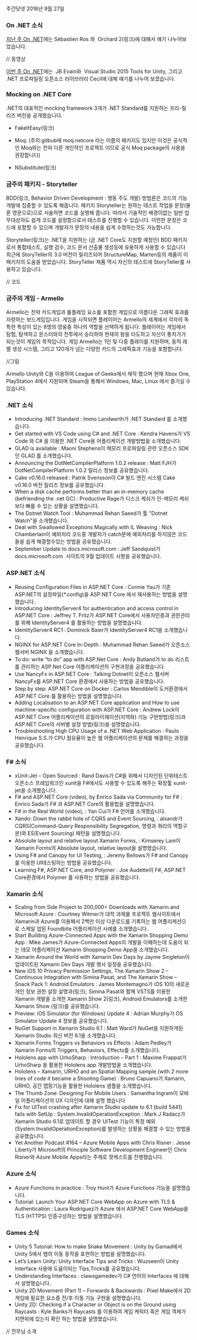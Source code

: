 주간닷넷 2016년 9월 27일

### On .NET 소식
[지난 주 On .NET]()에는 Sébastien Ros 와  Orchard 2(링크)에 대해서 얘기 나누어보았습니다.

// 동영상

[이번 주 On .NET]()에는  JB Evain와  Visual Studio 2015 Tools for Unity, 그리고 .NET 프로파일링 오픈소스 라이브러리 Cecil에 대해 얘기를 나누어 보겠습니다.

### Mocking on .NET Core
 .NET의 대표적인  mocking framework 3개가 .NET Standard를 지원하는 프리-릴리즈 버전을 공개했습니다.

- FakeItEasy(링크)

- Moq: (주의:gitbub에 moq.netcore 라는 이름의 패키지도 있지만 이것은 공식적인 Moq와는 전혀 다른 개인적인 프로젝트 이므로 공식 Moq package의 사용을 권장합니다)

- NSubstitute(링크)

### 금주의 패키지  -  Storyteller
BDD(링크, Behavior Driven Development : 행동 주도 개발) 방법론은 코드의 기능 개발에 집중할 수 있도록 해줍니다.  패키지 Storyteller는 원하는 테스트 작업을  문장(물론 영문으로)으로 서술하면 코드를 실행해 줍니다. 따라서 기술적인 배경이없는 일반 업무대상자도 쉽게 코드를 설정함으로서 테스트를 진행할 수 있습니다.  이런한 문장은 코드에 포함할 수 있으며 개발자가 문장의 내용을 쉽게 수정하는것도 가능합니다.

Storyteller(링크)는 .NET을 지원하는 (곧 .NET Core도 지원할 예정인)  BDD 패키지로서 통합테스트, 실행 검수, 코드 문서 산출물 생성등에 유용하게 사용할 수 있습니다
최근에 StoryTeller의 3.0 버전이 릴리즈되어 StructureMap, Marten등의 제품이 이패키지의 도움을 받았습니다. StoryTeller 제품 역시 자신의 테스트에 StoryTeller를 사용하고 있습니다.

// 코드

### 금주의 게임 - Armello
Armello는 전략 카드게임과 롤플레잉 요소를 포함한 게임으로 아름다운 그래픽 효과를 자랑하는 보드게임입니다. 게임을 시작되면 플레이어는 Armello의 세계에서 각자의 독특한 특성이 있는 8명의 영웅중 하나의 역할을 선택하게 됩니다. 플레이어는 게임에서 탐험, 탐색하고 몬스터와의 전투에서 승리하여 현재의 왕을 타도하고 자신이 통치가가 되는것이 게임의 목적입니다. 게임 Armello는 1인 및 다중 플레이를 지원하며, 동적 레벨 생성 시스템, 그리고 120개가 넘는 다양한  카드의 그래픽효과 기능을 포함합니다.

//그림

Armello
Unity와 C을 이용하여 League of Geeks에서 제작 했으며 현재   Xbox One, PlayStation 4에서 지원되며 Steam을 통해서 Windows, Mac, Linux 에서 즐기실 수 있습니다.


### .NET 소식
* Introducing .NET Standard : Immo Landwerth가 .NET Standard 를 소개했습니다.
* Get started with VS Code using C# and .NET Core : Kendra Havens가  VS Code 와  C# 을 이용한 .NET Core용 어플리케이션 개발방법을 소개했습니다.
* GLAD is available : Maoni Stephens이 메모리 프로파일링 관련 오픈소스 SDK인 GLAD 를 소개했습니다.
* Announcing the DotNetCompilerPlatform 1.0.2 release : Matt FJH가 DotNetCompilerPlatform 1.0.2 릴리스 정보를 공유했습니다.
* Cake v0.16.0 released : Patrik Svensson이 C# 빌드 엔진 시스템 Cake v0.16.0 버전 릴리즈 정보를 공유했습니다.
* When a disk cache performs better than an in-memory cache (befriending the .net GC) : Productive Rage가 디스크 케쉬가 인-메모리 케쉬보다 빠를 수 있는 상황을 설명했습니다.
* The Dotnet Watch Tool : Muhammad Rehan Saeed가 툴 "Dotnet Watch"을 소개했습니다.
* Deal with Swallowed Exceptions Magically with IL Weaving : Nick Chamberlain이 예외처리 코드중 개발자가 catch문에 예외처리를  하지않은 코드들을 쉽게 해결할수있는 방법을 공유했습니다.
* September Update to docs.microsoft.com : Jeff Sandquist가 docs.microsoft.com  사이트의 9월 업데이트 사항을 공유했습니다.



### ASP.NET 소식
* Reusing Configuration Files in ASP.NET Core : Connie Yau가 기존 ASP.NET의 설정파일(*.config)을 ASP.NET Core 에서 재사용하는 방법을 설명했습니다.
* Introducing IdentityServer4 for authentication and access control in ASP.NET Core : Jeffrey T. Fritz가  ASP.NET Core에서 사용자인증과 권한관리를 위해 IdentityServer4 를 활용하는 방법을 설명했습니다.
* IdentityServer4 RC1 : Dominick Baier가 IdentityServer4 RC1을 소개했습니다.
* NGINX for ASP.NET Core In-Depth : Muhammad Rehan Saeed가 오픈소스 웹서버 NGINX 을 소개했습니다.
* To do: write “to do” app with ASP.Net Core : Andy Butland가 to do 리스트를 관리하는 ASP.Net Core 어플리케이션의 구현과정을 공유했습니다.
* Use NancyFx in ASP.NET Core : Talking Dotnet이 오픈소스 웹서버 NancyFx를 ASP.NET Core 환경에서 사용하는 방법을 공유했습니다.
* Step by step: ASP.NET Core on Docker : Carlos Mendible이 도커환경에서 ASP.NET Core 를 활용하는 방법을 설명했습니다.
* Adding Localisation to an ASP.NET Core application and How to use machine-specific configuration with ASP.NET Core : Andrew Lock이  ASP.NET Core 어플리케이션의 로컬라이제이션(지역화) 기능 구현방법(링크)과 ASP.NET Core의 서버별 설정 방법(링크)을 설명했습니다.
* Troubleshooting High CPU Usage of a .NET Web Application : Paulo Henrique S.S.가 CPU 점유율이 높은 웹 어플리케이션의 문제를 해결하는 과정을 공유했습니다.

### F# 소식
* xUnit-Jet – Open Sourced : Rand Davis가  C#을 위해서 디자인된 단위테스트 오픈소스 프레임워크인 xunit을 F#에서도 사용할 수 있도록 해주는  확장툴 xunit-jet을 소개했습니다.
* F# and ASP.NET Core (video), by Enrico Sada via Community for F# : Enrico Sada가 F# 과 ASP.NET Core의 활용법을 설명했습니다.
* F# in the Real World (video), : Yan Cui가 F# 언어를 소개했습니다.
* Xando: Down the rabbit hole of CQRS and Event Sourcing, :  alxandr가 CQRS(Command-Query Responsibility Segregation, 명령과 쿼리의 역할구분)와 ES(Event Sourcing) 패턴을 설명했습니다.
* Absolute layout and relative layout Xamarin Forms, : Kimserey Lam이 Xamarin Forms의 Absolute layout, relative layout을 설명했습니다.
* Using F# and Canopy for UI Testing, : Jeremy Bellows가 F# and Canopy 를 이용한 UI테스팅하는 방법을 공유했습니다.
* Learning F#, ASP.NET Core, and Polymer : Joe Audette이  F#, ASP.NET Core환경에서 Polymer 를 사용하는 방법을 공유했습니다.

### Xamarin 소식
* Scaling from Side Project to 200,000+ Downloads with Xamarin and Microsoft Azure : Courtney Witmer가 대학 과제물 프로젝트 웹사이트에서 Xamarin과 Azure를 이용해서 2백만 이상 다운로드를 기록하는 웹 어플리케션으로 스케일 업된  Foundbite 어플리케이션 사례를 소개했습니다.
* Start Building Azure-Connected Apps with the Xamarin Shopping Demo App : Mike James가 Azure-Connected Apps의 개발을 이해하는데 도움이 되는 데모 어플리케이션 Xamarin Shopping Demo App을 소개했습니다. 
* Xamarin Around the World with Xamarin Dev Days by Jayme Singleton이 업데이트된  Xamarin Dev Days 개발 행사 일정을 공유했습니다.  
* New iOS 10 Privacy Permission Settings, The Xamarin Show 2 – Continuous Integration with Simina Pasat, and The Xamarin Show – Snack Pack 1: Android Emulators : James Montemagno가  iOS 10의 새로운 개인 정보 권한 설정 설명과(링크),  Simina Pasat와 함께 VSTS를 이용한 Xamarin 개발을 소개한  Xamarin Show 2(링크), Android Emulators를 소개한 Xamarin Show (링크)를 공유했습니다.
* Preview: iOS Simulator (for Windows) Update 4 : Adrian Murphy가 OS Simulator Update 4 정보를 공유했습니다.
* NuGet Support in Xamarin Studio 6.1 : Matt Ward가 NuGet을 지원하게된  Xamarin Studio 최신 버전 6.1을 소개했습니다.
* Xamarin Forms Triggers vs Behaviors vs Effects : Adam Pedley가 Xamarin Forms의  Triggers, Behaviors, Effects를 소개했습니다.
* Hololens app with UrhoSharp : Introduction – Part 1 : Maxime Frappat가 UrhoSharp 을 활용한 Hololens app 개발방법을 소개했습니다.
* Hololens – Xamarin, URHO and an Spatial Mapping sample (with 2 more lines of code it became a Shooting Game) : Bruno Capuano가 Xamarin, URHO, 공간 맵핑기능을 활용한 Hololens 샘플을 소개했습니다.
* The Thumb Zone: Designing For Mobile Users : Samantha Ingram이 모바일 어플리케이션의 UX 디자인에 대해 설명 했습니다
* Fix for UITest crashing after Xamarin Studio update to 6.1 (build 5441) fails with SetUp : System.InvalidOperationException : Mark J Radacz가 Xamarin Studio 6.1로 업데이트 할 경우 UITest 기능이 특정 예외(System.InvalidOperationException)를 발생하는 상황을 해결할 수 있는 방법을 공유했습니다.
* Yet Another Podcast #164 – Azure Mobile Apps with Chris Risner : Jesse Liberty가 Microsoft의 Principle Software Development Engineer인 Chris Risner와 Azure Mobile Apps라는 주제로 팟케스트를 진행했습니다.

### Azure 소식
* Azure Functions in practice : Troy Hunt가 Azure Functions 기능을 설명했습니다.
* Tutorial: Launch Your ASP.NET Core WebApp on Azure with TLS & Authentication : Laura Rodriguez가 Azure 에서   ASP.NET Core WebApp을 TLS (HTTPS) 인증구성하는 방법을 설명했습니다.


### Games 소식
* Unity 5 Tutorial: How to make Snake Movement : Unity by Gamad에서 Unity 5에서 뱀의 이동 동작을 표현하는 방법을 설명했습니다.
* Let’s Learn Unity: Unity Interface Tips and Tricks : Wuzseen이 Unity Interface 사용에 도움이되는 Tips,Tricks를 공유했습니다.
* Understanding Interfaces : clawsgamedev가 C# 언어의 Interfaces 에 대해서 설명했습니다.
* Unity 2D Movement (Part 1) – Forwards & Backwards : Pixel Make에서 2D 게임에 필요한 요소중 전/후 이동 기능 구현을 설명했습니다.
* Unity 2D: Checking if a Character or Object is on the Ground using Raycasts : Kyle Banks가 Raycasts 를 이용하여 게임 케릭터 혹은 게임 객체가 지면위에 있는지 확인 하는 방법을  설명했습니다.


// 전무님 소개

